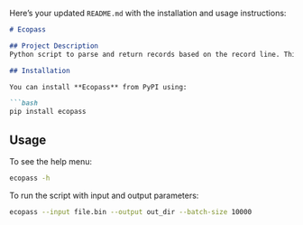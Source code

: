 Here’s your updated `README.md` with the installation and usage instructions:  

```md
# Ecopass

## Project Description
Python script to parse and return records based on the record line. This script specifically handles microfile headers sequentially.

## Installation

You can install **Ecopass** from PyPI using:

```bash
pip install ecopass
```

## Usage

To see the help menu:

```bash
ecopass -h
```

To run the script with input and output parameters:

```bash
ecopass --input file.bin --output out_dir --batch-size 10000
```